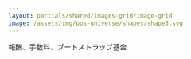 ```yaml
---
layout: partials/shared/images-grid/image-grid
image: /assets/img/pos-universe/shapes/shape5.svg
---
```


報酬、手数料、ブートストラップ基金
